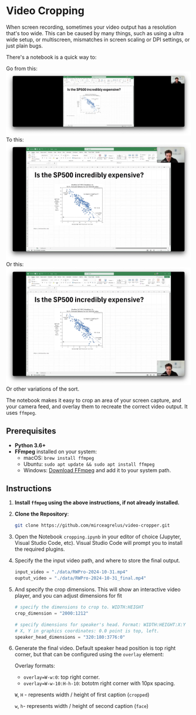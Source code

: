 # Video Cropping

When screen recording, sometimes your video output has a resolution that's too wide. This can be caused by many things, such as using a ultra wide setup, or multiscreen, mismatches in screen scaling or DPI settings, or just plain bugs.

There's a notebook is a quick way to:

Go from this:
![](./images/image1_original.png)
To this:
![](./images/image2.png)
Or this:
![](./images/image3.png)
Or other variations of the sort.

The notebook makes it easy to crop an area of your screen capture, and your camera feed, and overlay them to recreate the correct video output. It uses `ffmpeg`.

## Prerequisites

- **Python 3.6+**
- **FFmpeg** installed on your system:
  - macOS: `brew install ffmpeg`
  - Ubuntu: `sudo apt update && sudo apt install ffmpeg`
  - Windows: [Download FFmpeg](https://ffmpeg.org/download.html) and add it to your system path.

## Instructions

1. **Install `ffmpeg` using the above instructions, if not already installed.**
2. **Clone the Repository**:
   ```bash
   git clone https://github.com/mirceagrelus/video-cropper.git
3. Open the Notebook `cropping.ipynb` in your editor of choice (Jupyter, Visual Studio Code, etc). Visual Studio Code will prompt you to install the required plugins.

4. Specify the the input video path, and where to store the final output.
    ```python
    input_video = "./data/RWPro-2024-10-31.mp4"
    ouptut_video = "./data/RWPro-2024-10-31_final.mp4"
    ```
5. And specify the crop dimensions. This will show an interactive video player, and you can adjust dimensions for fit
    ```python
    # specify the dimensions to crop to. WIDTH:HEIGHT
    crop_dimension = "2000:1212"
    ```
    ```python
    # specify dimensions for speaker's head. Format: WIDTH:HEIGHT:X:Y
    # X, Y in graphics coordinates: 0.0 point is top, left.
    speaker_head_dimensions = "320:180:3776:0"
    ```
6. Generate the final video. Default speaker head position is top right corner, but that can be configured using the `overlay` element:
    
    Overlay formats:
    - `overlay=W-w:0`: top right corner.
    - `overlay=W-w-10:H-h-10`: bototm right corner with 10px spacing.

    `W`, `H` - represents width / height of first caption (`cropped`)

    `w`, `h`- represents width / height of second caption (`face`)
